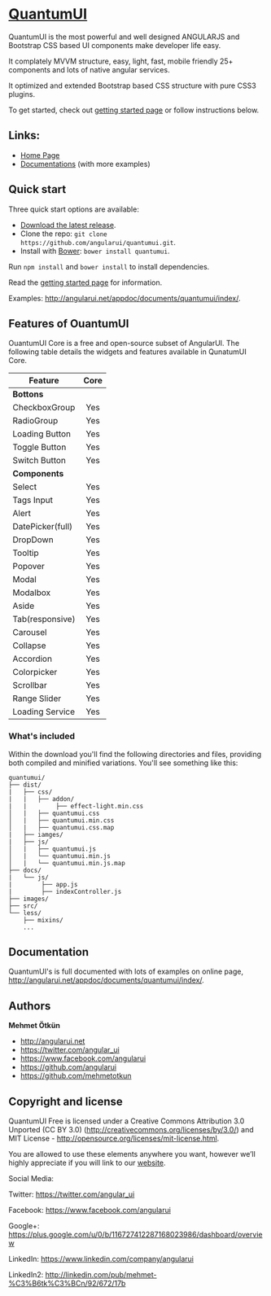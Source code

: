 ﻿# [QuantumUI](http://angularui.net/)

QuantumUI is the most powerful and well designed ANGULARJS and Bootstrap CSS based UI components make developer life easy.

It complately MVVM structure, easy, light, fast, mobile friendly 25+ components and lots of native angular services.

It optimized and extended Bootstrap based CSS structure with pure CSS3 plugins.

To get started, check out [getting started page](http://angularui.net/ui/start) or follow instructions below.


## Links:

+ [Home Page](http://angularui.net/)
+ [Documentations](http://angularui.net/appdoc/documents/home/dashboard) (with more examples)

## Quick start

Three quick start options are available:

- [Download the latest release](https://github.com/angularui/quantumui/archive/master.zip).
- Clone the repo: `git clone https://github.com/angularui/quantumui.git`.
- Install with [Bower](http://bower.io): `bower install quantumui`.

Run `npm install` and `bower install` to install dependencies.

Read the [getting started page](http://angularui.net/appdoc/documents/home/dashboard) for information.

Examples: <http://angularui.net/appdoc/documents/quantumui/index/>.

## Features of OuantumUI 

OuantumUI Core is a free and open-source subset of AngularUI. The following table details the widgets and features available in QunatumUI Core.


| Feature | Core |
| ------- | :----: |
| **Bottons** |
| CheckboxGroup | Yes |
| RadioGroup | Yes |
| Loading Button | Yes |
| Toggle Button | Yes |
| Switch Button | Yes |
| **Components** |
| Select | Yes |
| Tags Input | Yes | 
| Alert | Yes |
| DatePicker(full) | Yes |
| DropDown | Yes |
| Tooltip | Yes |
| Popover | Yes |
| Modal | Yes |
| Modalbox | Yes |
| Aside | Yes |
| Tab(responsive) | Yes |
| Carousel | Yes |
| Collapse | Yes |
| Accordion | Yes |
| Colorpicker | Yes |
| Scrollbar | Yes |
| Range Slider | Yes |
| Loading Service | Yes |


### What's included

Within the download you'll find the following directories and files, providing both compiled and minified variations. You'll see something like this:

```
quantumui/
├── dist/
|   ├── css/
|   |   ├── addon/
|   |        ├── effect-light.min.css
│   |   ├── quantumui.css
│   |   ├── quantumui.min.css
│   |   ├── quantumui.css.map
|   ├── iamges/
|   ├── js/
│   |   ├── quantumui.js
│   |   └── quantumui.min.js
│   |   └── quantumui.min.js.map
├── docs/
|   └── js/
|        ├── app.js
|        ├── indexController.js
├── images/
├── src/
└── less/
    ├── mixins/
    ...

```


## Documentation

QuantumUI's is full documented with lots of examples on online page, <http://angularui.net/appdoc/documents/quantumui/index/>.




## Authors

**Mehmet Ötkün**

+ <http://angularui.net>
+ <https://twitter.com/angular_ui>
+ <https://www.facebook.com/angularui>
+ <https://github.com/angularui>
+ <https://github.com/mehmetotkun>



## Copyright and license

QuantumUI Free is licensed under a Creative Commons Attribution 3.0 Unported (CC BY 3.0)  (http://creativecommons.org/licenses/by/3.0/) and MIT License - http://opensource.org/licenses/mit-license.html.

You are allowed to use these elements anywhere you want, however we’ll highly appreciate if you will link to our [website](http://angularui.net).



Social Media:

Twitter: <https://twitter.com/angular_ui>

Facebook: <https://www.facebook.com/angularui>

Google+: <https://plus.google.com/u/0/b/116727412287168023986/dashboard/overview>

LinkedIn: <https://www.linkedin.com/company/angularui>

LinkedIn2: <http://linkedin.com/pub/mehmet-%C3%B6tk%C3%BCn/92/672/17b>
